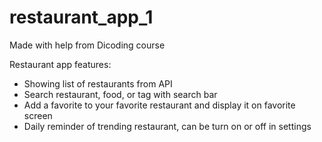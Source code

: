 # restaurant_app_1

Made with help from Dicoding course

Restaurant app features:
- Showing list of restaurants from API
- Search restaurant, food, or tag with search bar
- Add a favorite to your favorite restaurant and display it on favorite screen
- Daily reminder of trending restaurant, can be turn on or off in settings
